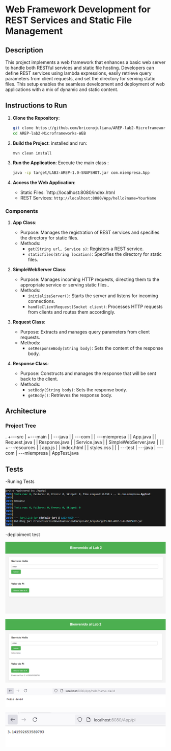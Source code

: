 # Web Framework Development for REST Services and Static File Management

## Description

This project implements a web framework that enhances a basic web server to handle both RESTful services and static file hosting. Developers can define REST services using lambda expressions, easily retrieve query parameters from client requests, and set the directory for serving static files. This setup enables the seamless development and deployment of web applications with a mix of dynamic and static content.

## Instructions to Run

1. **Clone the Repository**:
   ```bash
   git clone https://github.com/bricenojuliana/AREP-lab2-Microframeworks-WEB.git
   cd AREP-lab2-Microframeworks-WEB
   ```

2. **Build the Project**:
   installed and run:
   ```bash
   mvn clean install
   ```

3. **Run the Application**:
   Execute the main class :
   ```bash
   java -cp target/LAB3-AREP-1.0-SNAPSHOT.jar com.miempresa.App
   ```

4. **Access the Web Application**:
   - Static Files: `http://localhost:8080/index.html
   - REST Services: `http://localhost:8080/App/hello?name=YourName`


### Components

1. **App Class**:
   - Purpose: Manages the registration of REST services and specifies the directory for static files.
   - Methods:
     - `get(String url, Service s)`: Registers a REST service.
     - `staticfiles(String location)`: Specifies the directory for static files.

2. **SimpleWebServer Class**:
   - Purpose: Manages incoming HTTP requests, directing them to the appropriate service or serving static files..
   - Methods:
     - `initializeServer()`:  Starts the server and listens for incoming connections.
     - `handleClientRequest(Socket client)`:  Processes HTTP requests from clients and routes them accordingly.


3. **Request Class**:
   - Purpose: Extracts and manages query parameters from client requests.
   - Methods:
     - `setResponseBody(String body)`:  Sets the content of the response body.

4. **Response Class**:
   - Purpose: Constructs and manages the response that will be sent back to the client.
   - Methods:
     - `setBody(String body)`: Sets the response body.
     - `getBody()`: Retrieves the response body.
  
  
## Architecture

### Project Tree
.
+---src
|   +---main
|   |   \---java
|   |       \---com
|   |           \---miempresa
|   |                   App.java
|   |                   Request.java
|   |                   Response.java
|   |                   Service.java
|   |                   SimpleWebServer.java
|   |
|   +---resources
|   |       app.js
|   |       index.html
|   |       styles.css
|   |
|   \---test
|       \---java
|           \---com
|               \---miempresa
|                       AppTest.java


## Tests

-Runing Tests

![alt text](img/image-1.png)

-deploiment test

![alt text](img/image-2.png)


![alt text](img/image-3.png)


![alt text](img/image-4.png)


![alt text](img/image-5.png)






   
